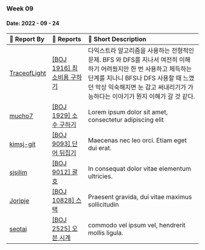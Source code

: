 ### Week 09

#### Date: 2022 - 09 - 24

| :wave: Report By                                | :notebook_with_decorative_cover: Reports               | :memo: Short Description                                     |
| :---------------------------------------------- | :----------------------------------------------------- | :----------------------------------------------------------- |
| [TraceofLight](https://github.com/TraceofLight) | [[BOJ 1916] 최소비용 구하기](../Algorithm/boj_1916.md) | 다익스트라 알고리즘을 사용하는 전형적인 문제. BFS 와 DFS를 지나서 여전히 이해하기 어려웠지만 한 번 사용하고 체득하는 단계를 지나니 BFS나 DFS 사용할 때 느꼈던 막상 익숙해지면 눈 감고 써내리기가 가능하다는 이야기가 뭔지 이해가 갈 것 같다. |
| [mucho7](https://github.com/mucho7)             | [[BOJ 1929] 소수 구하기](./Algorithm/boj_1929.md)      | Lorem ipsum dolor sit amet, consectetur adipiscing elit      |
| [kimsj-git](https://github.com/kimsj-git)       | [[BOJ 9093] 단어 뒤집기](./Algorithm/boj_9093.md)      | Maecenas nec leo orci. Etiam eget dui erat.                  |
| [sjsjlim](https://github.com/sjsjlim)           | [[BOJ 9012] 괄호](./Algorithm/boj_9012.md)             | In consequat dolor vitae elementum ultricies.                |
| [Joripje](https://github.com/Joripje)           | [[BOJ 10828] 스택](./Algorithm/boj_10828.md)           | Praesent gravida, dui vitae maximus sollicitudin             |
| [seotai](https://github.com/seotai)             | [[BOJ 2525] 오븐 시계](./Algorithm/boj_2525.md)        | commodo vel ipsum vel, hendrerit mollis ligula.              |
